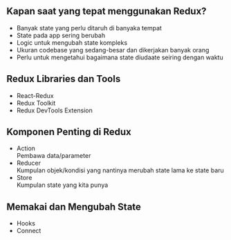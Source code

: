 <h2> Kapan saat yang tepat menggunakan Redux?</h2>
<ul>
<li>Banyak state yang perlu ditaruh di banyaka tempat</li>
<li>State pada app sering berubah</li>
<li>Logic untuk mengubah state kompleks</li>
<li>Ukuran codebase yang sedang-besar dan dikerjakan banyak orang</li>
<li>Perlu untuk mengetahui bagaimana state diudaate seiring dengan waktu</li>
</ul>
<h2> Redux Libraries dan Tools </h2>
<ul>
<li>React-Redux</li>
<li>Redux Toolkit</li>
<li>Redux DevTools Extension</li>
</ul>
<h2> Komponen Penting di Redux </h2>
<ul>
<li>Action</li>
Pembawa data/parameter
<li>Reducer</li>
Kumpulan objek/kondisi yang nantinya merubah state lama ke state baru
<li>Store </li>
Kumpulan state yang kita punya
</ul>
<h2> Memakai dan Mengubah State</h2>
<ul>
<li>Hooks</li>
<li> Connect</li>
</ul>
